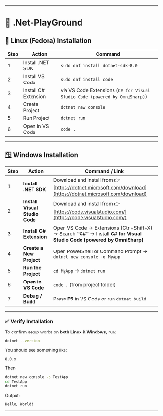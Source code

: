 
---

# 🧩 .Net-PlayGround

## 🐧 Linux (Fedora) Installation

| Step | Action               | Command                                                                     |
| ---- | -------------------- | --------------------------------------------------------------------------- |
| 1    | Install .NET SDK     | `sudo dnf install dotnet-sdk-8.0`                                           |
| 2    | Install VS Code      | `sudo dnf install code`                                                     |
| 3    | Install C# Extension | via VS Code Extensions (`C# for Visual Studio Code (powered by OmniSharp)`) |
| 4    | Create Project       | `dotnet new console`                                                        |
| 5    | Run Project          | `dotnet run`                                                                |
| 6    | Open in VS Code      | `code .`                                                                    |

---

## 🪟 Windows Installation

| Step | Action                         | Command / Link                                                                                                            |
| ---- | ------------------------------ | ------------------------------------------------------------------------------------------------------------------------- |
| 1    | **Install .NET SDK**           | Download and install from 👉 [https://dotnet.microsoft.com/download](https://dotnet.microsoft.com/download)               |
| 2    | **Install Visual Studio Code** | Download and install from 👉 [https://code.visualstudio.com/](https://code.visualstudio.com/)                             |
| 3    | **Install C# Extension**       | Open VS Code → Extensions (Ctrl+Shift+X) → Search **“C#”** → Install **C# for Visual Studio Code (powered by OmniSharp)** |
| 4    | **Create a New Project**       | Open PowerShell or Command Prompt → `dotnet new console -o MyApp`                                                         |
| 5    | **Run the Project**            | `cd MyApp` → `dotnet run`                                                                                                 |
| 6    | **Open in VS Code**            | `code .` (from project folder)                                                                                            |
| 7    | **Debug / Build**              | Press **F5** in VS Code or run `dotnet build`                                                                             |

---

### ✅ Verify Installation

To confirm setup works on **both Linux & Windows**, run:

```bash
dotnet --version
```

You should see something like:

```
8.0.x
```

Then:

```bash
dotnet new console -o TestApp
cd TestApp
dotnet run
```

Output:

```
Hello, World!
```

---
